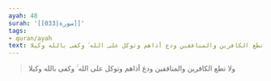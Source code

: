 ```yaml
---
ayah: 48
surah: '[[033|سورة]]'
tags:
- quran/ayah
text: ولا تطع الكافرين والمنافقين ودع أذاهم وتوكل على الله ۚ وكفى بالله وكيلا
---
```

> ولا تطع الكافرين والمنافقين ودع أذاهم وتوكل على الله ۚ وكفى بالله وكيلا
